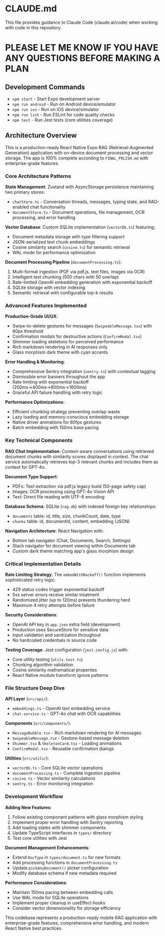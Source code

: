 # CLAUDE.md

This file provides guidance to Claude Code (claude.ai/code) when working with code in this repository.

# **PLEASE LET ME KNOW IF YOU HAVE ANY QUESTIONS BEFORE MAKING A PLAN**

## Development Commands

- `npm start` - Start Expo development server
- `npm run android` - Run on Android device/emulator
- `npm run ios` - Run on iOS device/simulator
- `npm run lint` - Run ESLint for code quality checks
- `npm test` - Run Jest tests (core utilities coverage)

## Architecture Overview

This is a production-ready React Native Expo RAG (Retrieval-Augmented Generation) application with on-device document processing and vector storage. The app is 100% complete according to `FINAL_POLISH.md` with enterprise-grade features.

### Core Architecture Patterns

**State Management**: Zustand with AsyncStorage persistence maintaining two primary stores:
- `chatStore.ts` - Conversation threads, messages, typing state, and RAG-enabled chat functionality
- `documentStore.ts` - Document operations, file management, OCR processing, and error handling

**Vector Database**: Custom SQLite implementation (`vectorDb.ts`) featuring:
- Document metadata storage with type filtering support
- JSON-serialized text chunk embeddings
- Cosine similarity search (`cosine.ts`) for semantic retrieval
- WAL mode for performance optimization

**Document Processing Pipeline** (`documentProcessing.ts`):
1. Multi-format ingestion (PDF via pdf.js, text files, images via OCR)
2. Intelligent text chunking (500 chars with 50 overlap)
3. Rate-limited OpenAI embedding generation with exponential backoff
4. SQLite storage with vector indexing
5. Semantic retrieval with configurable top-k results

### Advanced Features Implemented

**Production-Grade UI/UX**:
- Swipe-to-delete gestures for messages (`SwipeableMessage.tsx`) with 80px threshold
- Confirmation modals for destructive actions (`ConfirmModal.tsx`)
- Shimmer loading skeletons for perceived performance
- Rich markdown rendering in AI responses only
- Glass morphism dark theme with cyan accents

**Error Handling & Monitoring**:
- Comprehensive Sentry integration (`sentry.ts`) with contextual tagging
- Dismissible error banners throughout the app
- Rate limiting with exponential backoff (200ms→400ms→800ms→1600ms)
- Graceful API failure handling with retry logic

**Performance Optimizations**:
- Efficient chunking strategy preventing overlap waste
- Lazy loading and memory-conscious embedding storage
- Native driver animations for 60fps gestures
- Batch embedding with 150ms base pacing

### Key Technical Components

**RAG Chat Implementation**: Context-aware conversations using retrieved document chunks with similarity scores displayed in context. The chat service automatically retrieves top-3 relevant chunks and includes them as context for GPT-4o.

**Document Type Support**:
- PDFs: Text extraction via pdf.js legacy build (50-page safety cap)
- Images: OCR processing using GPT-4o Vision API
- Text: Direct file reading with UTF-8 encoding

**Database Schema**: SQLite (`rag.db`) with indexed foreign key relationships:
- `documents` table: id, title, size, chunkCount, date, type
- `chunks` table: id, documentId, content, embedding (JSON)

**Navigation Architecture**: React Navigation with:
- Bottom tab navigator (Chat, Documents, Search, Settings)
- Stack navigator for document viewing within Documents tab
- Custom dark theme matching app's glass morphism design

### Critical Implementation Details

**Rate Limiting Strategy**: The `embedWithBackoff()` function implements sophisticated retry logic:
- 429 status codes trigger exponential backoff
- 5xx server errors receive similar treatment
- Randomized jitter (up to 120ms) prevents thundering herd
- Maximum 4 retry attempts before failure

**Security Considerations**:
- OpenAI API key in `app.json` extra field (development)
- Production uses SecureStore for sensitive data
- Input validation and sanitization throughout
- No hardcoded credentials in source code

**Testing Coverage**: Jest configuration (`jest.config.js`) with:
- Core utility testing (`utils.test.ts`)
- Chunking algorithm validation
- Cosine similarity mathematical properties
- React Native module transform ignore patterns

### File Structure Deep Dive

**API Layer** (`src/api/`):
- `embeddings.ts` - OpenAI text embedding service
- `chat-service.ts` - GPT-4o chat with OCR capabilities

**Components** (`src/components/`):
- `MessageBubble.tsx` - Rich markdown rendering for AI messages
- `SwipeableMessage.tsx` - Gesture-based message deletion
- `Shimmer.tsx` & `SkeletonCard.tsx` - Loading animations
- `ConfirmModal.tsx` - Reusable confirmation dialogs

**Utilities** (`src/utils/`):
- `vectorDb.ts` - Core SQLite vector operations
- `documentProcessing.ts` - Complete ingestion pipeline
- `cosine.ts` - Vector similarity calculations
- `sentry.ts` - Error monitoring integration

### Development Workflow

**Adding New Features**:
1. Follow existing component patterns with glass morphism styling
2. Implement proper error handling with Sentry reporting
3. Add loading states with shimmer components
4. Update TypeScript interfaces in `types/` directory
5. Test core utilities with Jest

**Document Management Enhancements**:
- Extend `DocType` in `types/document.ts` for new formats
- Add processing functions in `documentProcessing.ts`
- Update `pickAnyDocument()` picker configuration
- Modify database schema if new metadata required

**Performance Considerations**:
- Maintain 150ms pacing between embedding calls
- Use WAL mode for SQLite operations
- Implement proper cleanup in useEffect hooks
- Consider vector dimensionality for storage efficiency

This codebase represents a production-ready mobile RAG application with enterprise-grade features, comprehensive error handling, and modern React Native best practices.

